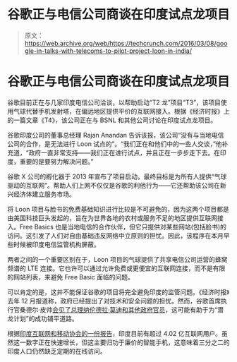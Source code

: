 # 谷歌正与电信公司商谈在印度试点龙项目

> 原文：<https://web.archive.org/web/https://techcrunch.com/2016/03/08/google-in-talks-with-telecoms-to-pilot-project-loon-in-india/>

# 谷歌正与电信公司商谈在印度试点龙项目

谷歌目前正在与几家印度电信公司洽谈，以帮助启动“T2 龙”项目“T3”，该项目使用气球代替手机发射塔，在偏远地区提供平价的互联网接入。根据《经济时报》上的一篇文章《T4》，该公司正在与 BSNL 和其他公司讨论在印度试点龙项目。

谷歌印度公司的董事总经理 Rajan Anandan 告诉该报，该公司“没有与当地电信公司的合作，是无法进行 Loon 试点的”。“我们正在和他们中的一些人交谈，”他补充道，“政府一直非常支持——我们正在进行试点，并且正在一步步走下去。在印度，重要的是要努力解决问题。”

谷歌 X 公司的孵化器于 2013 年宣布了项目启动，最终目标是为所有人提供“气球驱动的互联网”。帮助人们上网不仅仅是谷歌的利他行为——它还帮助该公司在新兴经济体建立服务市场。

将 Loon 项目与脸书的免费基础知识进行比较是不可避免的，因为这两个项目都是由美国科技巨头发起的，旨在为世界各地的农村或服务不足的地区提供互联网接入。Free Basics 也是当地电信的合作伙伴，但它只提供对某些网站(包括脸书)的访问。这引发了人们对自由基础违反网络中立原则的担忧。因此，该程序在本月早些时候被印度电信监管机构屏蔽。

两者之间的一个重要区别在于，Loon 项目的气球提供了共享电信公司运营的蜂窝频谱的 LTE 连接。它也许可以通过允许免费或更便宜的互联网连接，而不是有限的网站列表，来避免 Free Basic 面临的问题。

可以肯定的是，这并不能保证谷歌的项目将完全避免印度的监管问题。《经济时报》去年 12 月报道称，政府已经提出了对技术和安全问题的担忧。然而，谷歌首席执行官桑德尔·皮帅[会见了总理纳伦德拉·莫迪和其他政府官员](https://web.archive.org/web/20230328010835/http://timesofindia.indiatimes.com/tech/tech-news/Google-CEO-Sundar-Pichai-meets-PM-Narendra-Modi/articleshow/50220523.cms)，这可能有助于为“潜龙计划”的成功铺平道路。

根据[印度互联网和移动协会的一份报告](https://web.archive.org/web/20230328010835/http://timesofindia.indiatimes.com/tech/tech-news/IAMAI-Indias-internet-user-base-to-hit-402-million-second-highest-in-the-world/articleshow/49816190.cms)，印度目前有超过 4.02 亿互联网用户。虽然这一数字正在快速增长，但这主要归功于廉价的智能手机，这意味着三分之二的印度人口仍然缺乏定期的在线访问。